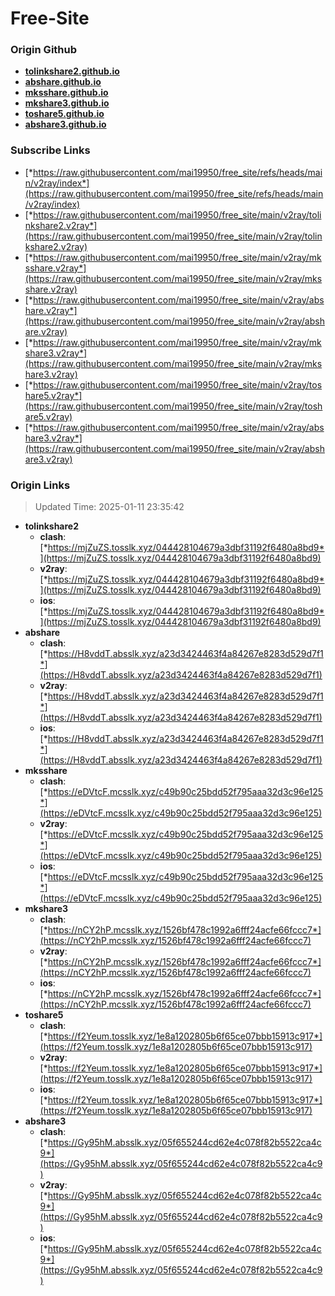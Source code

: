# Free-Site

### Origin Github

- [**tolinkshare2.github.io**](https://github.com/tolinkshare2/tolinkshare2.github.io)
- [**abshare.github.io**](https://github.com/abshare/abshare.github.io)
- [**mksshare.github.io**](https://github.com/mksshare/mksshare.github.io)
- [**mkshare3.github.io**](https://github.com/mkshare3/mkshare3.github.io)
- [**toshare5.github.io**](https://github.com/toshare5/toshare5.github.io)
- [**abshare3.github.io**](https://github.com/abshare3/abshare3.github.io)

### Subscribe Links

- [*https://raw.githubusercontent.com/mai19950/free_site/refs/heads/main/v2ray/index*](https://raw.githubusercontent.com/mai19950/free_site/refs/heads/main/v2ray/index)
- [*https://raw.githubusercontent.com/mai19950/free_site/main/v2ray/tolinkshare2.v2ray*](https://raw.githubusercontent.com/mai19950/free_site/main/v2ray/tolinkshare2.v2ray)
- [*https://raw.githubusercontent.com/mai19950/free_site/main/v2ray/mksshare.v2ray*](https://raw.githubusercontent.com/mai19950/free_site/main/v2ray/mksshare.v2ray)
- [*https://raw.githubusercontent.com/mai19950/free_site/main/v2ray/abshare.v2ray*](https://raw.githubusercontent.com/mai19950/free_site/main/v2ray/abshare.v2ray)
- [*https://raw.githubusercontent.com/mai19950/free_site/main/v2ray/mkshare3.v2ray*](https://raw.githubusercontent.com/mai19950/free_site/main/v2ray/mkshare3.v2ray)
- [*https://raw.githubusercontent.com/mai19950/free_site/main/v2ray/toshare5.v2ray*](https://raw.githubusercontent.com/mai19950/free_site/main/v2ray/toshare5.v2ray)
- [*https://raw.githubusercontent.com/mai19950/free_site/main/v2ray/abshare3.v2ray*](https://raw.githubusercontent.com/mai19950/free_site/main/v2ray/abshare3.v2ray)

### Origin Links

> Updated Time: 2025-01-11 23:35:42

- **tolinkshare2**
  - **clash**: [*https://mjZuZS.tosslk.xyz/044428104679a3dbf31192f6480a8bd9*](https://mjZuZS.tosslk.xyz/044428104679a3dbf31192f6480a8bd9)
  - **v2ray**: [*https://mjZuZS.tosslk.xyz/044428104679a3dbf31192f6480a8bd9*](https://mjZuZS.tosslk.xyz/044428104679a3dbf31192f6480a8bd9)
  - **ios**: [*https://mjZuZS.tosslk.xyz/044428104679a3dbf31192f6480a8bd9*](https://mjZuZS.tosslk.xyz/044428104679a3dbf31192f6480a8bd9)
- **abshare**
  - **clash**: [*https://H8vddT.absslk.xyz/a23d3424463f4a84267e8283d529d7f1*](https://H8vddT.absslk.xyz/a23d3424463f4a84267e8283d529d7f1)
  - **v2ray**: [*https://H8vddT.absslk.xyz/a23d3424463f4a84267e8283d529d7f1*](https://H8vddT.absslk.xyz/a23d3424463f4a84267e8283d529d7f1)
  - **ios**: [*https://H8vddT.absslk.xyz/a23d3424463f4a84267e8283d529d7f1*](https://H8vddT.absslk.xyz/a23d3424463f4a84267e8283d529d7f1)
- **mksshare**
  - **clash**: [*https://eDVtcF.mcsslk.xyz/c49b90c25bdd52f795aaa32d3c96e125*](https://eDVtcF.mcsslk.xyz/c49b90c25bdd52f795aaa32d3c96e125)
  - **v2ray**: [*https://eDVtcF.mcsslk.xyz/c49b90c25bdd52f795aaa32d3c96e125*](https://eDVtcF.mcsslk.xyz/c49b90c25bdd52f795aaa32d3c96e125)
  - **ios**: [*https://eDVtcF.mcsslk.xyz/c49b90c25bdd52f795aaa32d3c96e125*](https://eDVtcF.mcsslk.xyz/c49b90c25bdd52f795aaa32d3c96e125)
- **mkshare3**
  - **clash**: [*https://nCY2hP.mcsslk.xyz/1526bf478c1992a6fff24acfe66fccc7*](https://nCY2hP.mcsslk.xyz/1526bf478c1992a6fff24acfe66fccc7)
  - **v2ray**: [*https://nCY2hP.mcsslk.xyz/1526bf478c1992a6fff24acfe66fccc7*](https://nCY2hP.mcsslk.xyz/1526bf478c1992a6fff24acfe66fccc7)
  - **ios**: [*https://nCY2hP.mcsslk.xyz/1526bf478c1992a6fff24acfe66fccc7*](https://nCY2hP.mcsslk.xyz/1526bf478c1992a6fff24acfe66fccc7)
- **toshare5**
  - **clash**: [*https://f2Yeum.tosslk.xyz/1e8a1202805b6f65ce07bbb15913c917*](https://f2Yeum.tosslk.xyz/1e8a1202805b6f65ce07bbb15913c917)
  - **v2ray**: [*https://f2Yeum.tosslk.xyz/1e8a1202805b6f65ce07bbb15913c917*](https://f2Yeum.tosslk.xyz/1e8a1202805b6f65ce07bbb15913c917)
  - **ios**: [*https://f2Yeum.tosslk.xyz/1e8a1202805b6f65ce07bbb15913c917*](https://f2Yeum.tosslk.xyz/1e8a1202805b6f65ce07bbb15913c917)
- **abshare3**
  - **clash**: [*https://Gy95hM.absslk.xyz/05f655244cd62e4c078f82b5522ca4c9*](https://Gy95hM.absslk.xyz/05f655244cd62e4c078f82b5522ca4c9)
  - **v2ray**: [*https://Gy95hM.absslk.xyz/05f655244cd62e4c078f82b5522ca4c9*](https://Gy95hM.absslk.xyz/05f655244cd62e4c078f82b5522ca4c9)
  - **ios**: [*https://Gy95hM.absslk.xyz/05f655244cd62e4c078f82b5522ca4c9*](https://Gy95hM.absslk.xyz/05f655244cd62e4c078f82b5522ca4c9)

